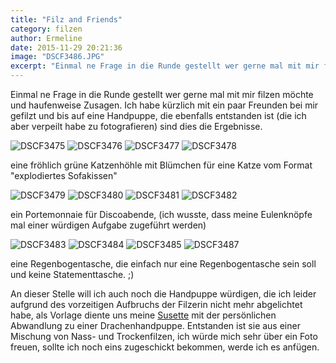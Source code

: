 ```yaml
---
title: "Filz and Friends"
category: filzen
author: Ermeline
date: 2015-11-29 20:21:36
image: "DSCF3486.JPG"
excerpt: "Einmal ne Frage in die Runde gestellt wer gerne mal mit mir filzen möchte und haufenweise Zusagen."
---
```


Einmal ne Frage in die Runde gestellt wer gerne mal mit mir filzen möchte und haufenweise Zusagen. Ich habe kürzlich mit ein paar Freunden bei mir gefilzt und bis auf eine Handpuppe, die ebenfalls entstanden ist (die ich aber verpeilt habe zu fotografieren) sind dies die Ergebnisse.

![DSCF3475](DSCF3475.JPG)
![DSCF3476](DSCF3476.JPG)
![DSCF3477](DSCF3477.JPG)
![DSCF3478](DSCF3478.JPG)

eine fröhlich grüne Katzenhöhle mit Blümchen für eine Katze vom Format "explodiertes Sofakissen"


![DSCF3479](DSCF3479.JPG)
![DSCF3480](DSCF3480.JPG)
![DSCF3481](DSCF3481.JPG)
![DSCF3482](DSCF3482.JPG)

ein Portemonnaie für Discoabende, (ich wusste, dass meine Eulenknöpfe mal einer würdigen Aufgabe zugeführt werden)


![DSCF3483](DSCF3483.JPG)
![DSCF3484](DSCF3484.JPG)
![DSCF3485](DSCF3485.JPG)
![DSCF3487](DSCF3487.JPG)

eine Regenbogentasche, die einfach nur eine Regenbogentasche sein soll und keine Statementtasche. ;)


An dieser Stelle will ich auch noch die Handpuppe würdigen, die ich leider aufgrund des vorzeitigen Aufbruchs der Filzerin nicht mehr abgelichtet habe, als Vorlage diente uns meine [Susette](http://flauschiversum.de/2015/07/filzen-filzen-filzen/) mit der persönlichen Abwandlung zu einer Drachenhandpuppe. Entstanden ist sie aus einer Mischung von Nass- und Trockenfilzen, ich würde mich sehr über ein Foto freuen, sollte ich noch eins zugeschickt bekommen, werde ich es anfügen.

